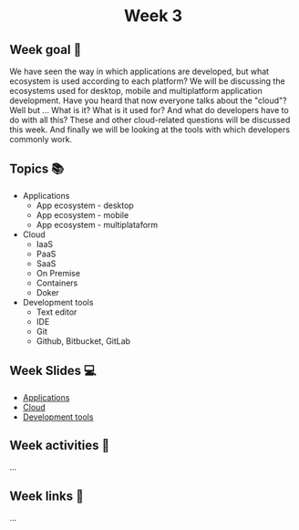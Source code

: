 <h1 align="center">Week 3</h1>

## Week goal 🏁
<p>We have seen the way in which applications are developed, but what ecosystem is used according to each platform? We will be discussing the ecosystems used for desktop, mobile and multiplatform application development. Have you heard that now everyone talks about the "cloud"? Well but ... What is it? What is it used for? And what do developers have to do with all this? These and other cloud-related questions will be discussed this week. And finally we will be looking at the tools with which developers commonly work.</p>

## Topics 📚
* Applications
  - App ecosystem - desktop
  - App ecosystem - mobile
  - App ecosystem - multiplataform
* Cloud
  - IaaS
  - PaaS
  - SaaS
  - On Premise
  - Containers
  - Doker
* Development tools
  - Text editor
  - IDE
  - Git
  - Github, Bitbucket, GitLab

## Week Slides 💻
* [Applications]()
* [Cloud]()
* [Development tools]()

## Week activities 🎉
<p>...</p>

## Week links 🔗
...